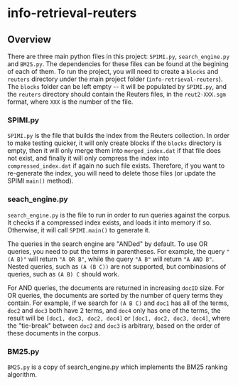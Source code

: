 # info-retrieval-reuters

## Overview
There are three main python files in this project: `SPIMI.py`, `search_engine.py` and `BM25.py`. The dependencies for these files can be found at the begining of each of them. 
To run the project, you will need to create a `blocks` and `reuters` directory under the main project folder (`info-retrieval-reuters`). The `blocks` folder can be left empty -- it will be populated by `SPIMI.py`, and the `reuters` directory should contain the Reuters files, in the `reut2-XXX.sgm` format, where `XXX` is the number of the file. 

### SPIMI.py
`SPIMI.py` is the file that builds the index from the Reuters collection. In order to make testing quicker, it will only create blocks if the `blocks` directory is empty, then it will only merge them into `merged_index.dat` if that file does not exist, and finally it will only compress the index into `compressed_index.dat` if again no such file exists. Therefore, if you want to re-generate the index, you will need to delete those files (or update the SPIMI `main()` method). 

### seach_engine.py
`search_engine.py` is the file to run in order to run queries against the corpus. It checks if a compressed index exists, and loads it into memory if so. Otherwise, it will call `SPIMI.main()` to generate it. 

The queries in the search engine are "ANDed" by default. To use OR queries, you need to put the terms in parentheses. For example, the query `"(A B)"` will return `"A OR B"`, while the query `"A B"` will return `"A AND B"`. Nested queries, such as `(A (B C))` are not supported, but combinasions of queries, such as `(A B) C` should work. 

For AND queries, the documents are returned in increasing `docID` size. For OR queries, the documents are sorted by the number of query terms they contain. For example, if we search for `(A B C)` and `doc1` has all of the terms, `doc2` and `doc3` both have 2 terms, and `doc4` only has one of the terms, the result will be `[doc1, doc3, doc2, doc4]` or `[doc1, doc2, doc3, doc4]`, where the "tie-break" between `doc2` and `doc3` is arbitrary, based on the order of these documents in the corpus.  

### BM25.py 
`BM25.py` is a copy of search_engine.py which implements the BM25 ranking algorithm. 